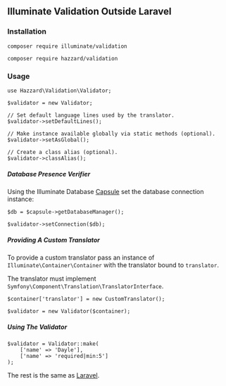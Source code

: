 ## Illuminate Validation Outside Laravel

### Installation

`composer require illuminate/validation`

`composer require hazzard/validation`

### Usage 

````
use Hazzard\Validation\Validator;

$validator = new Validator;

// Set default language lines used by the translator.
$validator->setDefaultLines();

// Make instance available globally via static methods (optional).
$validator->setAsGlobal();

// Create a class alias (optional). 
$validator->classAlias();
````

##### Database Presence Verifier

Using the Illuminate Database [Capsule](https://github.com/laravel/framework/tree/master/src/Illuminate/Database) set the database connection instance:

````
$db = $capsule->getDatabaseManager();

$validator->setConnection($db);
````


##### Providing A Custom Translator

To provide a custom translator pass an instance of `Illuminate\Container\Container` with the translator bound to `translator`.

The translator must implement `Symfony\Component\Translation\TranslatorInterface`.

````
$container['translator'] = new CustomTranslator();

$validator = new Validator($container);
````

##### Using The Validator

````
$validator = Validator::make(
    ['name' => 'Dayle'],
    ['name' => 'required|min:5']
);
````

The rest is the same as [Laravel](http://laravel.com/docs/5.0/validation#basic-usage).

